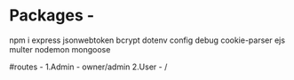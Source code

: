 # Packages - 
npm i express jsonwebtoken bcrypt dotenv config debug cookie-parser ejs multer nodemon mongoose

#routes - 
1.Admin - owner/admin 
2.User - /